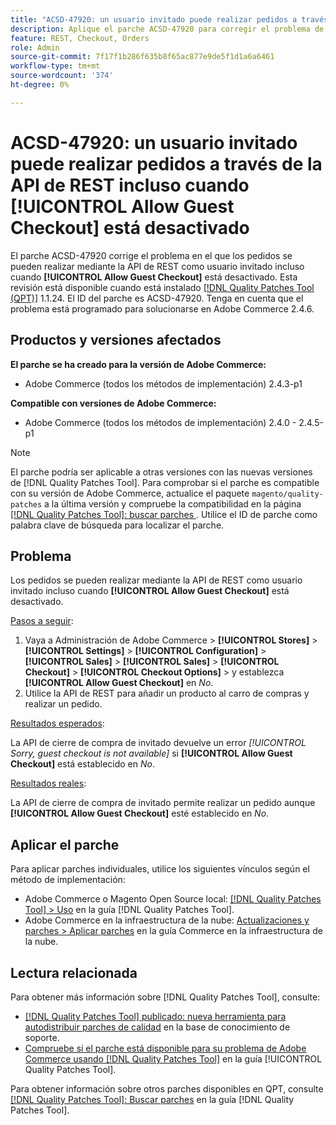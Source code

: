```yaml
---
title: "ACSD-47920: un usuario invitado puede realizar pedidos a través de la API de REST incluso cuando [!UICONTROL Allow Guest Checkout] está desactivado"
description: Aplique el parche ACSD-47920 para corregir el problema de Adobe Commerce en el que los pedidos se pueden realizar mediante la API de REST como usuario invitado incluso cuando [!UICONTROL Allow Guest Checkout] está desactivado.
feature: REST, Checkout, Orders
role: Admin
source-git-commit: 7f17f1b286f635b8f65ac877e9de5f1d1a6a6461
workflow-type: tm+mt
source-wordcount: '374'
ht-degree: 0%

---
```


# ACSD-47920: un usuario invitado puede realizar pedidos a través de la API de REST incluso cuando **[!UICONTROL Allow Guest Checkout]** está desactivado

El parche ACSD-47920 corrige el problema en el que los pedidos se pueden realizar mediante la API de REST como usuario invitado incluso cuando **[!UICONTROL Allow Guest Checkout]** está desactivado. Esta revisión está disponible cuando está instalado [[!DNL Quality Patches Tool (QPT)]](https://experienceleague.adobe.com/en/docs/commerce-knowledge-base/kb/announcements/commerce-announcements/magento-quality-patches-released-new-tool-to-self-serve-quality-patches) 1.1.24. El ID del parche es ACSD-47920. Tenga en cuenta que el problema está programado para solucionarse en Adobe Commerce 2.4.6.

## Productos y versiones afectados

**El parche se ha creado para la versión de Adobe Commerce:**

* Adobe Commerce (todos los métodos de implementación) 2.4.3-p1

**Compatible con versiones de Adobe Commerce:**

* Adobe Commerce (todos los métodos de implementación) 2.4.0 - 2.4.5-p1

>[!NOTE]
>
>El parche podría ser aplicable a otras versiones con las nuevas versiones de [!DNL Quality Patches Tool]. Para comprobar si el parche es compatible con su versión de Adobe Commerce, actualice el paquete `magento/quality-patches` a la última versión y compruebe la compatibilidad en la página [[!DNL Quality Patches Tool]: buscar parches ](https://experienceleague.adobe.com/tools/commerce-quality-patches/index.html). Utilice el ID de parche como palabra clave de búsqueda para localizar el parche.

## Problema

Los pedidos se pueden realizar mediante la API de REST como usuario invitado incluso cuando **[!UICONTROL Allow Guest Checkout]** está desactivado.

<u>Pasos a seguir</u>:

1. Vaya a Administración de Adobe Commerce > **[!UICONTROL Stores]** > **[!UICONTROL Settings]** > **[!UICONTROL Configuration]** > **[!UICONTROL Sales]** > **[!UICONTROL Sales]** > **[!UICONTROL Checkout]** > **[!UICONTROL Checkout Options]** > y establezca **[!UICONTROL Allow Guest Checkout]** en _No_.
1. Utilice la API de REST para añadir un producto al carro de compras y realizar un pedido.

<u>Resultados esperados</u>:

La API de cierre de compra de invitado devuelve un error *[!UICONTROL Sorry, guest checkout is not available]* si **[!UICONTROL Allow Guest Checkout]** está establecido en _No_.

<u>Resultados reales</u>:

La API de cierre de compra de invitado permite realizar un pedido aunque **[!UICONTROL Allow Guest Checkout]** esté establecido en _No_.

## Aplicar el parche

Para aplicar parches individuales, utilice los siguientes vínculos según el método de implementación:

* Adobe Commerce o Magento Open Source local: [[!DNL Quality Patches Tool] > Uso](https://experienceleague.adobe.com/docs/commerce-operations/tools/quality-patches-tool/usage.html) en la guía [!DNL Quality Patches Tool].
* Adobe Commerce en la infraestructura de la nube: [Actualizaciones y parches > Aplicar parches](https://experienceleague.adobe.com/docs/commerce-cloud-service/user-guide/develop/upgrade/apply-patches.html) en la guía Commerce en la infraestructura de la nube.

## Lectura relacionada

Para obtener más información sobre [!DNL Quality Patches Tool], consulte:

* [[!DNL Quality Patches Tool] publicado: nueva herramienta para autodistribuir parches de calidad](https://experienceleague.adobe.com/en/docs/commerce-knowledge-base/kb/announcements/commerce-announcements/magento-quality-patches-released-new-tool-to-self-serve-quality-patches) en la base de conocimiento de soporte.
* [Compruebe si el parche está disponible para su problema de Adobe Commerce usando [!DNL Quality Patches Tool]](/help/tools/quality-patches-tool/patches-available-in-qpt/check-patch-for-magento-issue-with-magento-quality-patches.md) en la guía [!UICONTROL Quality Patches Tool].


Para obtener información sobre otros parches disponibles en QPT, consulte [[!DNL Quality Patches Tool]: Buscar parches](https://experienceleague.adobe.com/tools/commerce-quality-patches/index.html) en la guía [!DNL Quality Patches Tool].
